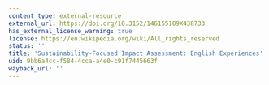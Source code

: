 ```yaml
---
content_type: external-resource
external_url: https://doi.org/10.3152/146155109X438733
has_external_license_warning: true
license: https://en.wikipedia.org/wiki/All_rights_reserved
status: ''
title: 'Sustainability-Focused Impact Assessment: English Experiences'
uid: 9bb6a4cc-f584-4cca-a4e0-c91f7445663f
wayback_url: ''
---
```

